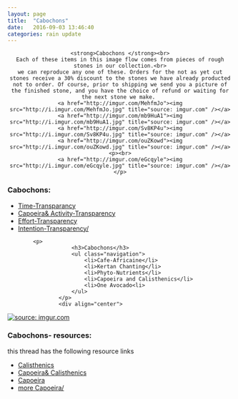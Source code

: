 ```yaml
---
layout: page
title:  "Cabochons"
date:   2016-09-03 13:46:40
categories: rain update
---
```



<div align="center">

	<strong>Cabochons </strong><br>
	Each of these items in this image flow comes from pieces of rough stones in our collection.<br>
	we can reproduce any one of these. Orders for the not as yet cut stones receive a 30% discount to the stones we have already producted not to order. Of course, prior to shipping we send you a picture of the finished stone, and you have the choice of refund or waiting for the next stone we make. 
	<a href="http://imgur.com/MehfmJo"><img src="http://i.imgur.com/MehfmJo.jpg" title="source: imgur.com" /></a>
	<a href="http://imgur.com/mb9HuA1"><img src="http://i.imgur.com/mb9HuA1.jpg" title="source: imgur.com" /></a>
	<a href="http://imgur.com/Sv8KP4u"><img src="http://i.imgur.com/Sv8KP4u.jpg" title="source: imgur.com" /></a>
	<a href="http://imgur.com/ouZKowd"><img src="http://i.imgur.com/ouZKowd.jpg" title="source: imgur.com" /></a><p><br>
	<a href="http://imgur.com/eGcqyle"><img src="http://i.imgur.com/eGcqyle.jpg" title="source: imgur.com" /></a></p>
</div>


<div align="left">
<p>
						<h3>Cabochons:</h3> 
						<ul class="navigation">
						    <li><a href="http://www.military.com/military-fitness/workouts/avoid-gym-by-using-calisthenics">Time-Transparancy</a></li>
						    <li><a href="https://www.onnit.com/academy/the-top-5-capoeira-moves-to-get-started/">Capoeira&amp; Activity-Transparency</a></li>
						    <li><a href="https://www.theguardian.com/lifeandstyle/2007/mar/17/healthandwellbeing.features4">Effort-Transparency</a></li>
						    <li><a href="http://www.capoeira-world.com/capoeira-moves/free-capoeira-video-lessons/">Intention-Transparency/<a></li>
						</ul>
						</p>

			<p>
						<h3>Cabochons</h3>
						<ul class="navigation">
						    <li>Cafe-Africaine</li>
						    <li>Kertan Chanting</li>
						    <li>Phyto-Nutrients</li>
						    <li>Capoeira and Calisthenics</li>
						    <li>One Avocado<li>
						</ul>
					</p>	
					<div align="center">
<a href="http://imgur.com/ViypdCb"><img src="http://i.imgur.com/ViypdCb.jpg" title="source: imgur.com" /></a>
</div><div>			
<p>
						<h3>Cabochons- resources:</h3> this thread has the following resource links
						<ul class="navigation">
						    <li><a href="http://www.military.com/military-fitness/workouts/avoid-gym-by-using-calisthenics">Calisthenics</a></li>
						    <li><a href="https://www.onnit.com/academy/the-top-5-capoeira-moves-to-get-started/">Capoeira&amp; Calisthenics</a></li>
						    <li><a href="https://www.theguardian.com/lifeandstyle/2007/mar/17/healthandwellbeing.features4">Capoeira</a></li>
						    <li><a href="http://www.capoeira-world.com/capoeira-moves/free-capoeira-video-lessons/">more Capoeira/<a></li>
						</ul>
						</p>
</div>
